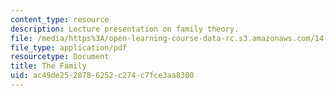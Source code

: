 ```yaml
---
content_type: resource
description: Lecture presentation on family theory.
file: /media/https%3A/open-learning-course-data-rc.s3.amazonaws.com/14-771-development-economics-microeconomic-issues-and-policy-models-fall-2008/ac49de2528786252c274c7fce3aa8300_lec11.pdf
file_type: application/pdf
resourcetype: Document
title: The Family
uid: ac49de25-2878-6252-c274-c7fce3aa8300
---
```

